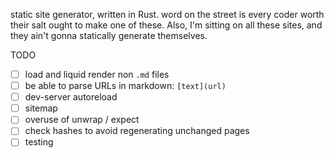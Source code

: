 static site generator, written in Rust. word on the street is every coder worth their salt ought to make one of these. Also, I'm sitting on all these sites, and they ain't gonna statically generate themselves.


TODO
- [ ] load and liquid render non `.md` files
- [ ] be able to parse URLs in markdown: `[text](url)`
- [ ] dev-server autoreload
- [ ] sitemap
- [ ] overuse of unwrap / expect
- [ ] check hashes to avoid regenerating unchanged pages
- [ ] testing

